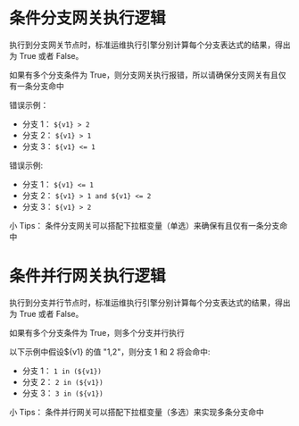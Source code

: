 # 条件分支网关执行逻辑

执行到分支网关节点时，标准运维执行引擎分别计算每个分支表达式的结果，得出为 True 或者 False。

如果有多个分支条件为 True，则分支网关执行报错，所以请确保分支网关有且仅有一条分支命中

错误示例：

- 分支 1： `${v1} > 2`
- 分支 2： `${v1} > 1`
- 分支 3： `${v1} <= 1`

错误示例:

- 分支 1： `${v1} <= 1`
- 分支 2： `${v1} > 1 and ${v1} <= 2`
- 分支 3： `${v1} > 2`

小 Tips：
条件分支网关可以搭配下拉框变量（单选）来确保有且仅有一条分支命中

# 条件并行网关执行逻辑

执行到分支并行节点时，标准运维执行引擎分别计算每个分支表达式的结果，得出为 True 或者 False。

如果有多个分支条件为 True，则多个分支并行执行

以下示例中假设${v1} 的值 "1,2"，则分支 1 和 2 将会命中:

- 分支 1： `1 in (${v1})`
- 分支 2： `2 in (${v1})`
- 分支 3： `3 in (${v1})`

小 Tips：
条件并行网关可以搭配下拉框变量（多选）来实现多条分支命中